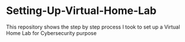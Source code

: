 # Setting-Up-Virtual-Home-Lab
This repository shows the step by step process I took to set up a Virtual Home Lab for Cybersecurity purpose
